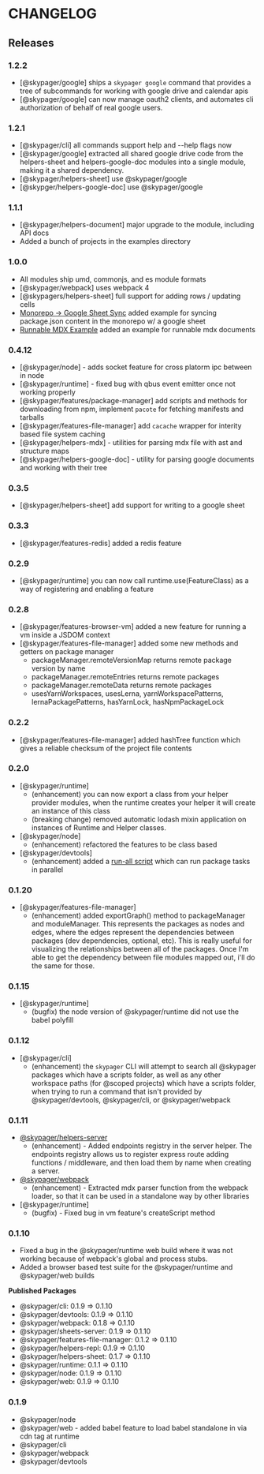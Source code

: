 # CHANGELOG

## Releases

### 1.2.2

- [@skypager/google] ships a `skypager google` command that provides a tree of subcommands for working with google drive and calendar apis
- [@skypager/google] can now manage oauth2 clients, and automates cli authorization of behalf of real google users.

### 1.2.1

- [@skypager/cli] all commands support help and --help flags now
- [@skypager/google] extracted all shared google drive code from the helpers-sheet and helpers-google-doc modules into a single module, making it a shared dependency.
- [@skypager/helpers-sheet] use @skypager/google
- [@skypger/helpers-google-doc] use @skypager/google

### 1.1.1

- [@skypager/helpers-document] major upgrade to the module, including API docs
- Added a bunch of projects in the examples directory

### 1.0.0

- All modules ship umd, commonjs, and es module formats
- [@skypager/webpack] uses webpack 4
- [@skypagers/helpers-sheet] full support for adding rows / updating cells
- [Monorepo -> Google Sheet Sync](src/examples/monorepo-sheets) added example for syncing package.json content in the monorepo w/ a google sheet
- [Runnable MDX Example](src/examples/runnable-mdx) added an example for runnable mdx documents

### 0.4.12

- [@skypager/node] - adds socket feature for cross platorm ipc between in node
- [@skypager/runtime] - fixed bug with qbus event emitter once not working properly
- [@skypager/features/package-manager] add scripts and methods for downloading from npm, implement `pacote` for fetching manifests and tarballs
- [@skypager/features-file-manager] add `cacache` wrapper for interity based file system caching 
- [@skypager/helpers-mdx] - utilities for parsing mdx file with ast and structure maps
- [@skypager/helpers-google-doc] - utility for parsing google documents and working with their tree 

### 0.3.5

- [@skypager/helpers-sheet] add support for writing to a google sheet

### 0.3.3

- [@skypager/features-redis] added a redis feature

### 0.2.9

- [@skypager/runtime] you can now call runtime.use(FeatureClass) as a way of registering and enabling a feature

### 0.2.8

- [@skypager/features-browser-vm] added a new feature for running a vm inside a JSDOM context
- [@skypager/features-file-manager] added some new methods and getters on package manager
    - packageManager.remoteVersionMap returns remote package version by name
    - packageManager.remoteEntries returns remote packages
    - packageManager.remoteData returns remote packages
    - usesYarnWorkspaces, usesLerna, yarnWorkspacePatterns, lernaPackagePatterns, hasYarnLock, hasNpmPackageLock

### 0.2.2

- [@skypager/features-file-manager] added hashTree function which gives a reliable checksum of the project file contents

### 0.2.0

- [@skypager/runtime]
    - (enhancement) you can now export a class from your helper provider modules, when the runtime creates your helper it will create an instance of this class 
    - (breaking change) removed automatic lodash mixin application on instances of Runtime and Helper classes.
- [@skypager/node]
    - (enhancement) refactored the features to be class based
- [@skypager/devtools]
    - (enhancement) added a [run-all script](scripts/run-all.js) which can run package tasks in parallel

### 0.1.20

- [@skypager/features-file-manager]
    - (enhancement) added exportGraph() method to packageManager and moduleManager.  This represents the packages as nodes and edges,
    where the edges represent the dependencies between packages (dev dependencies, optional, etc).  This is really useful for visualizing
    the relationships between all of the packages.  Once I'm able to get the dependency between file modules mapped out, i'll do the same for those.

### 0.1.15

- [@skypager/runtime]
    - (bugfix) the node version of @skypager/runtime did not use the babel polyfill

### 0.1.12

- [@skypager/cli]
    - (enhancement) the `skypager` CLI will attempt to search all @skypager packages which have a scripts folder, as well as any other 
    workspace paths (for @scoped projects) which have a scripts folder, when trying to run a command that isn't provided by @skypager/devtools, @skypager/cli, or @skypager/webpack

### 0.1.11

- [@skypager/helpers-server](src/helpers/server)
    - (enhancement) - Added endpoints registry in the server helper.  The endpoints registry allows us to register express route adding functions / middleware, and then load them by name when creating a server.
- [@skypager/webpack](src/devtools/webpack) 
    - (enhancement) - Extracted mdx parser function from the webpack loader, so that it can be used in a standalone way by other libraries
- [@skypager/runtime] 
    - (bugfix) - Fixed bug in vm feature's createScript method

### 0.1.10

- Fixed a bug in the @skypager/runtime web build where it was not working because of webpack's global and process stubs.
- Added a browser based test suite for the @skypager/runtime and @skypager/web builds

**Published Packages**
  - @skypager/cli: 0.1.9 => 0.1.10
  - @skypager/devtools: 0.1.9 => 0.1.10
  - @skypager/webpack: 0.1.8 => 0.1.10
  - @skypager/sheets-server: 0.1.9 => 0.1.10
  - @skypager/features-file-manager: 0.1.2 => 0.1.10
  - @skypager/helpers-repl: 0.1.9 => 0.1.10
  - @skypager/helpers-sheet: 0.1.7 => 0.1.10
  - @skypager/runtime: 0.1.1 => 0.1.10
  - @skypager/node: 0.1.9 => 0.1.10
  - @skypager/web: 0.1.9 => 0.1.10
  
### 0.1.9

- @skypager/node
- @skypager/web - added babel feature to load babel standalone in via cdn tag at runtime
- @skypager/cli
- @skypager/webpack
- @skypager/devtools
